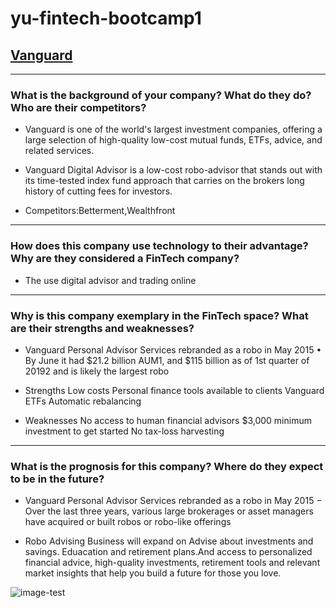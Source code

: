 # yu-fintech-bootcamp1
## [Vanguard](https://investor.vanguard.com/home)
---
### What is the background of your company? What do they do? Who are their competitors?

- Vanguard is one of the world's largest investment companies, offering a large selection of high-quality low-cost mutual funds, ETFs, advice, and related services.  

- Vanguard Digital Advisor is a low-cost robo-advisor that stands out with its time-tested index fund approach that carries on the brokers long history of cutting fees for investors. 

- Competitors:Betterment,Wealthfront
---

### How does this company use technology to their advantage? Why are they considered a FinTech company?

- The use digital advisor and trading online
---

### Why is this company exemplary in the FinTech space? What are their strengths and weaknesses?
- Vanguard Personal Advisor Services rebranded as a robo in May 2015
• By June it had $21.2 billion AUM1, and $115 billion as of 1st quarter of
20192 and is likely the largest robo

- Strengths
Low costs
Personal finance tools available to clients
Vanguard ETFs
Automatic rebalancing

- Weaknesses
No access to human financial advisors
$3,000 minimum investment to get started
No tax-loss harvesting
---

### What is the prognosis for this company? Where do they expect to be in the future?
- Vanguard Personal Advisor Services rebranded as a robo in May 2015
− Over the last three years, various large brokerages or asset managers
have acquired or built robos or robo-like offerings 

- Robo Advising Business will expand on Advise about investments and savings. Eduacation and retirement plans.And access to personalized financial advice, high-quality investments, retirement tools and relevant market insights that help you build a future for those you love.

![image-test](download.jpeg)




